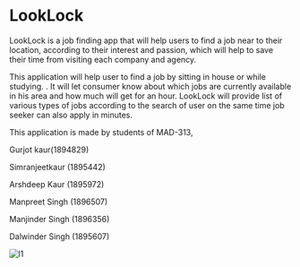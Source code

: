 # LookLock
LookLock is a job finding app that will help users to find a job near to their location, according to their interest and passion, which will help to save their time from visiting each company and agency.

This application will help user to find a job by sitting in house or while studying. . It will let consumer know about which jobs are currently available in his area and how much will get for an hour. LookLock will provide list of various types of jobs according to the search of user on the same time job seeker can also apply in minutes.

This application is made by students of MAD-313,

Gurjot kaur(1894829)

Simranjeetkaur (1895442)

Arshdeep Kaur (1895972)

Manpreet Singh (1896507)

Manjinder Singh (1896356)

Dalwinder Singh (1895607)

![l1](https://user-images.githubusercontent.com/48560865/85363937-1541b580-b4f0-11ea-8790-146ac5b44590.JPG)

